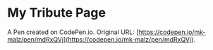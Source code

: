 # My Tribute Page

A Pen created on CodePen.io. Original URL: [https://codepen.io/mk-malz/pen/mdRxQVj](https://codepen.io/mk-malz/pen/mdRxQVj).


